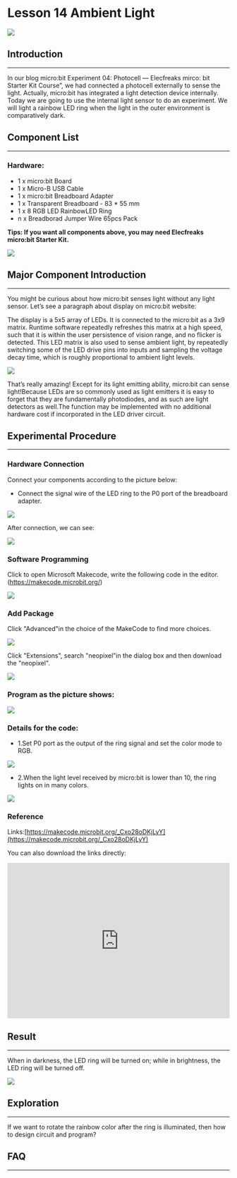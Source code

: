 # Lesson 14 Ambient Light

 ![](./images/NkZTTdv.jpg) 

## Introduction

---
In our blog micro:bit Experiment 04: Photocell — Elecfreaks mirco: bit Starter Kit Course”, we had connected a photocell externally to sense the light. Actually, micro:bit has integrated a light detection device internally. Today we are going to use the internal light sensor to do an experiment. We will light a rainbow LED ring when the light in the outer environment is comparatively dark.

## Component List

---
### Hardware:

- 1 x micro:bit Board
- 1 x Micro-B USB Cable
- 1 x micro:bit Breadboard Adapter
- 1 x Transparent Breadboard - 83 * 55 mm
- 1 x 8 RGB LED RainbowLED Ring
- n x Breadborad Jumper Wire 65pcs Pack

****Tips: If you want all components above, you may need Elecfreaks micro:bit Starter Kit.****

![](./images/W4tseua.jpg)

## Major Component Introduction
---
You might be curious about how micro:bit senses light without any light sensor. Let’s see a paragraph about display on micro:bit website:

The display is a 5x5 array of LEDs. It is connected to the micro:bit as a 3x9 matrix. Runtime software repeatedly refreshes this matrix at a high speed, such that it is within the user persistence of vision range, and no flicker is detected. This LED matrix is also used to sense ambient light, by repeatedly switching some of the LED drive pins into inputs and sampling the voltage decay time, which is roughly proportional to ambient light levels.

![](./images/1JzFZG3.jpg) 

That’s really amazing! Except for its light emitting ability, micro:bit can sense light!Because LEDs are so commonly used as light emitters it is easy to forget that they are fundamentally photodiodes, and as such are light detectors as well.The function may be implemented with no additional hardware cost if incorporated in the LED driver circuit.

## Experimental Procedure
---
### Hardware Connection

Connect your components according to the picture below:

- Connect the signal wire of the LED ring to the P0 port of the breadboard adapter.

![](./images/fKgQRoW.jpg)

After connection, we can see:

![](./images/Hacl6BL.jpg)

### Software Programming

Click to open Microsoft Makecode, write the following code in the editor.(https://makecode.microbit.org/)

![](./images/JHZUvh2.png)

### Add Package

  Click "Advanced"in the choice of the MakeCode to find more choices.

![](./images/smtcNoB.png)

Click "Extensions", search "neopixel"in the dialog box and then download the "neopixel".

![](./images/umQwUC2.png)

### Program as the picture shows:

![](./images/AZCjDfR.png)

### Details for the code:
- 1.Set P0 port as the output of the ring signal and set the color mode to RGB.

![](./images/ZlZCHyZ.png)

- 2.When the light level received by micro:bit is lower than 10, the ring lights on in many colors.

![](./images/XoTAOIf.png)

### Reference
Links:[https://makecode.microbit.org/_Cxo28oDKjLyY](https://makecode.microbit.org/_Cxo28oDKjLyY)

You can also download the links directly:

<div style="position:relative;height:0;padding-bottom:70%;overflow:hidden;"><iframe style="position:absolute;top:0;left:0;width:100%;height:100%;" src="https://makecode.microbit.org/#pub:_Cxo28oDKjLyY" frameborder="0" sandbox="allow-popups allow-forms allow-scripts allow-same-origin"></iframe></div>  


## Result
---
When in darkness, the LED ring will be turned on; while in brightness, the LED ring will be turned off.

![](./images/F9B9ySD.gif)


## Exploration
---
If we want to rotate the rainbow color after the ring is illuminated, then how to design circuit and program? 

## FAQ
---

